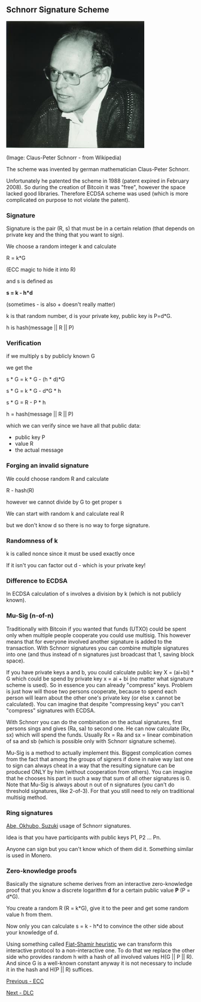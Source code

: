 ## Schnorr Signature Scheme

![Claus-Peter Schnorr](./Claus-Peter_Schnorr.jpg)

(Image: Claus-Peter Schnorr - from Wikipedia)

The scheme was invented by german mathematician Claus-Peter Schnorr.

Unfortunately he patented the scheme in 1988 (patent expired in February 2008). So during the creation of Bitcoin it was "free", however the space lacked good libraries. Therefore ECDSA scheme was used (which is more complicated on purpose to not violate the patent).

### Signature

Signature is the pair (R, s) that must be in a certain relation (that depends on private key and the thing that you want to sign).

We choose a random integer k and calculate

R = k*G

(ECC magic to hide it into R)

and s is defined as

**s = k - h*d**

(sometimes - is also + doesn't really matter)

k is that random number, d is your private key, public key is P=d*G.

h is hash(message || R || P)

### Verification

if we multiply s by publicly known G

we get the

s * G = k * G  - (h * d)*G

s * G = k * G - d*G * h

s * G = R - P * h

h = hash(message || R || P)

which we can verify since we have all that public data:
- public key P
- value R
- the actual message

### Forging an invalid signature

We could choose random R and calculate

R - hash(R)

however we cannot divide by G to get proper s

We can start with random k and calculate real R

but we don't know d so there is no way to forge signature.

### Randomness of k

k is called nonce since it must be used exactly once

If it isn't you can factor out d - which is your private key!

### Difference to ECDSA

In ECDSA calculation of s involves a division by k (which is not publicly known).

### Mu-Sig (n-of-n)

Traditionally with Bitcoin if you wanted that funds (UTXO) could be spent only when multiple people cooperate you could use multisig. This however means that for everyone involved another signature is added to the transaction.
With Schnorr signatures you can combine multiple signatures into one (and thus instead of n signatures just broadcast that 1, saving block space).

If you have private keys a and b, you could calculate public key X = (ai+bi) * G which could be spend by private key x = ai + bi (no matter what signature scheme is used). So in essence you can already "compress" keys.
Problem is just how will those two persons cooperate, because to spend each person will learn about the other one's private key (or else x cannot be calculated). You can imagine that despite "compressing keys" you can't "compress" signatures with ECDSA.

With Schnorr you can do the combination on the actual signatures, first persons sings and gives (Ra, sa) to second one. He can now calculate (Rx, sx) which will spend the funds. Usually Rx = Ra and sx = linear combination of sa and sb (which
is possible only with Schnorr signature scheme).

Mu-Sig is a method to actually implement this. Biggest complication comes from the fact that among the groups of signers if done in naive way last one to sign can always cheat in a way that the resulting signature can be produced ONLY by him (without
cooperation from others). You can imagine that he chooses his part in such a way that sum of all other signatures is 0. Note that Mu-Sig is always about n out of n signatures (you can't do threshold signatures, like 2-of-3). For that you still need to rely on traditional multisig method.

### Ring signatures

[Abe, Okhubo, Suzuki](https://cryptoservices.github.io/cryptography/2017/07/21/Sigs.html) usage of Schnorr signatures.

Idea is that you have participants with public keys P1, P2 ... Pn.

Anyone can sign but you can't know which of them did it. Something similar is used in Monero.

### Zero-knowledge proofs

Basically the signature scheme derives from an interactive zero-knowledge proof that you know a discrete logarithm **d** for a certain public value **P** (P = d*G).

You create a random R (R = k*G), give it to the peer and get some random value h from them.

Now only you can calculate s = k - h*d to convince the other side about your knowledge of d.

Using something called [Fiat-Shamir heuristic](https://en.wikipedia.org/wiki/Fiat%E2%80%93Shamir_heuristic) we can transform this interactive protocol to a non-interactive one. To do that we replace the other side who provides random h with a hash of all involved values H(G || P || R). And since G is a well-known constant anyway it is not necessary to include it in the hash and H(P || R) suffices.

[Previous - ECC](./ecc101.md) 

[Next - DLC](./dlc.md)
